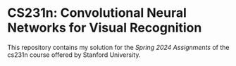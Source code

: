 # CS231n: Convolutional Neural Networks for Visual Recognition

This repository contains my solution for the *Spring 2024 Assignments* of the cs231n course offered by Stanford University.
